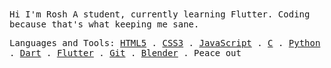 <samp>
  Hi I'm Rosh
  A student, currently learning Flutter.
  Coding because that's what keeping me sane. 


Languages and Tools:</samp>
<samp>
  <a href="">HTML5</a> .
  <a href="">CSS3</a> .
  <a href="">JavaScript</a> .
  <a href="">C</a> .
  <a href="">Python</a> .
  <a href="">Dart</a> .
  <a href="">Flutter</a> .
  <a href="">Git</a> .
  <a href="">Blender</a>  .
  </samp>
<samp>
  Peace out
</samp>
